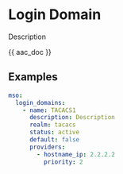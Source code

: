 # Login Domain

Description

{{ aac_doc }}
## Examples

```yaml
mso:
  login_domains:
    - name: TACACS1
      description: Description
      realm: tacacs
      status: active
      default: false
      providers:
        - hostname_ip: 2.2.2.2
          priority: 2
```
